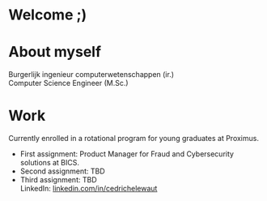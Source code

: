 # Welcome ;)
# About myself
Burgerlijk ingenieur computerwetenschappen (ir.) <br />
Computer Science Engineer (M.Sc.) <br />

 
# Work
Currently enrolled in a rotational program for young graduates at Proximus.<br />
- First assignment: Product Manager for Fraud and Cybersecurity solutions at BICS.<br />
- Second assignment: TBD<br />
- Third assignment: TBD<br />
LinkedIn: <a href="https://www.linkedin.com/in/cedrichelewaut/">linkedin.com/in/cedrichelewaut</a>
